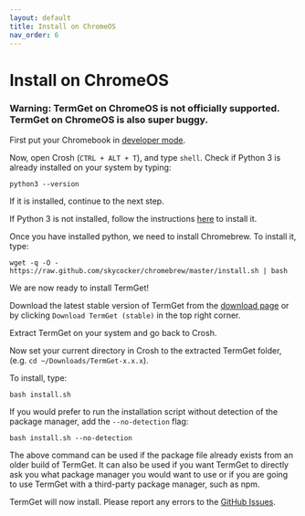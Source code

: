 ```yaml
---
layout: default
title: Install on ChromeOS
nav_order: 6
---
```


# Install on ChromeOS

### Warning: TermGet on ChromeOS is not officially supported. TermGet on ChromeOS is also super buggy.

First put your Chromebook in [developer mode](https://www.howtogeek.com/210817/how-to-enable-developer-mode-on-your-chromebook/ "developer mode").

Now, open Crosh (`CTRL + ALT + T`), and type ```shell```. Check if Python 3 is already installed on your system by typing:

    python3 --version

If it is installed, continue to the next step.

If Python 3 is not installed, follow the instructions [here](https://wsvincent.com/install-python3-chromebook/) to install it.

Once you have installed python, we need to install Chromebrew. To install it, type:

    wget -q -O - https://raw.github.com/skycocker/chromebrew/master/install.sh | bash

We are now ready to install TermGet!

Download the latest stable version of TermGet from the [download page](download.html) or by clicking `Download TermGet (stable)` in the top right corner.

Extract TermGet on your system and go back to Crosh.

Now set your current directory in Crosh to the extracted TermGet folder, (e.g. ```cd ~/Downloads/TermGet-x.x.x```).

To install, type:

    bash install.sh

If you would prefer to run the installation script without detection of the package manager, add the `--no-detection` flag:

    bash install.sh --no-detection

The above command can be used if the package file already exists from an older build of TermGet. It can also be used if you want TermGet to directly ask you what package manager you would want to use or if you are going to use TermGet with a third-party package manager, such as npm.

TermGet will now install. Please report any errors to the [GitHub Issues](https://github.com/termget/termget/issues).
